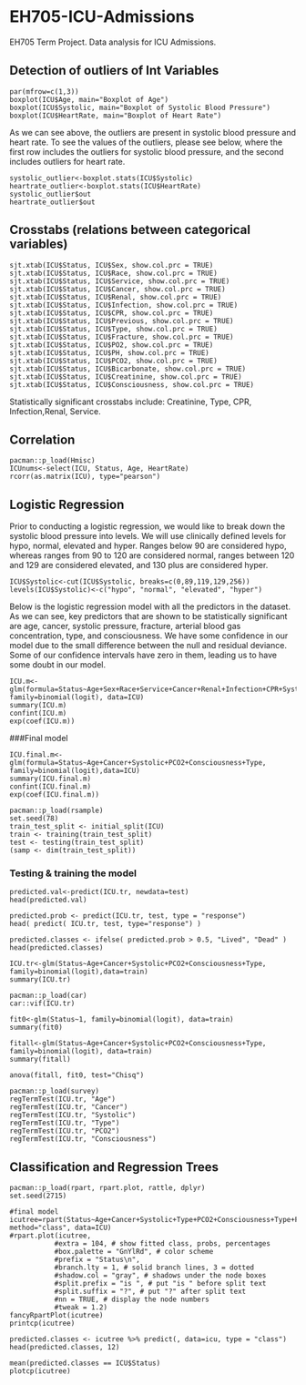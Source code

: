 # EH705-ICU-Admissions
EH705 Term Project. Data analysis for ICU Admissions.

## Detection of outliers of Int Variables 
```{r}
par(mfrow=c(1,3))
boxplot(ICU$Age, main="Boxplot of Age")
boxplot(ICU$Systolic, main="Boxplot of Systolic Blood Pressure")
boxplot(ICU$HeartRate, main="Boxplot of Heart Rate")
```
As we can see above, the outliers are present in systolic blood pressure and heart rate. To see the values of the outliers, please see below, where the first row includes the outliers for systolic blood pressure, and the second includes outliers for heart rate.
```{r}
systolic_outlier<-boxplot.stats(ICU$Systolic)
heartrate_outlier<-boxplot.stats(ICU$HeartRate)
systolic_outlier$out
heartrate_outlier$out
```


## Crosstabs (relations between categorical variables)
```{r}
sjt.xtab(ICU$Status, ICU$Sex, show.col.prc = TRUE)
sjt.xtab(ICU$Status, ICU$Race, show.col.prc = TRUE)
sjt.xtab(ICU$Status, ICU$Service, show.col.prc = TRUE)
sjt.xtab(ICU$Status, ICU$Cancer, show.col.prc = TRUE)
sjt.xtab(ICU$Status, ICU$Renal, show.col.prc = TRUE)
sjt.xtab(ICU$Status, ICU$Infection, show.col.prc = TRUE)
sjt.xtab(ICU$Status, ICU$CPR, show.col.prc = TRUE)
sjt.xtab(ICU$Status, ICU$Previous, show.col.prc = TRUE)
sjt.xtab(ICU$Status, ICU$Type, show.col.prc = TRUE)
sjt.xtab(ICU$Status, ICU$Fracture, show.col.prc = TRUE)
sjt.xtab(ICU$Status, ICU$PO2, show.col.prc = TRUE)
sjt.xtab(ICU$Status, ICU$PH, show.col.prc = TRUE)
sjt.xtab(ICU$Status, ICU$PCO2, show.col.prc = TRUE)
sjt.xtab(ICU$Status, ICU$Bicarbonate, show.col.prc = TRUE)
sjt.xtab(ICU$Status, ICU$Creatinine, show.col.prc = TRUE)
sjt.xtab(ICU$Status, ICU$Consciousness, show.col.prc = TRUE)
```
Statistically significant crosstabs include: Creatinine, Type, CPR, Infection,Renal, Service. 

## Correlation 
```{r}
pacman::p_load(Hmisc)
ICUnums<-select(ICU, Status, Age, HeartRate)
rcorr(as.matrix(ICU), type="pearson")
```
## Logistic Regression 
Prior to conducting a logistic regression, we would like to break down the systolic blood pressure into levels. We will use clinically defined levels for hypo, normal, elevated and hyper. Ranges below 90 are considered hypo, whereas ranges from 90 to 120 are considered normal, ranges between 120 and 129 are considered elevated, and 130 plus are considered hyper. 

```{r}
ICU$Systolic<-cut(ICU$Systolic, breaks=c(0,89,119,129,256))
levels(ICU$Systolic)<-c("hypo", "normal", "elevated", "hyper")
```

Below is the logistic regression model with all the predictors in the dataset.
As we can see, key predictors that are shown to be statistically significant are age, cancer, systolic pressure, fracture, arterial blood gas concentration, type, and consciousness. We have some confidence in our model due to the small difference between the null and residual deviance. Some of our confidence intervals have zero in them, leading us to have some doubt in our model. 
```{r}
ICU.m<-glm(formula=Status~Age+Sex+Race+Service+Cancer+Renal+Infection+CPR+Systolic+HeartRate+Previous+Type+Fracture+PO2+PH+PCO2+Bicarbonate+Creatinine+Consciousness, family=binomial(logit), data=ICU)
summary(ICU.m)
confint(ICU.m)
exp(coef(ICU.m))
```










###Final model 

```{r}
ICU.final.m<-glm(formula=Status~Age+Cancer+Systolic+PCO2+Consciousness+Type, family=binomial(logit),data=ICU)
summary(ICU.final.m)
confint(ICU.final.m)
exp(coef(ICU.final.m))
```

```{r}
pacman::p_load(rsample)
set.seed(78)
train_test_split <- initial_split(ICU)
train <- training(train_test_split)
test <- testing(train_test_split)
(samp <- dim(train_test_split))
```

### Testing & training the model 
```{r}
predicted.val<-predict(ICU.tr, newdata=test)
head(predicted.val)

predicted.prob <- predict(ICU.tr, test, type = "response")
head( predict( ICU.tr, test, type="response") )

predicted.classes <- ifelse( predicted.prob > 0.5, "Lived", "Dead" )
head(predicted.classes)
```


```{r}
ICU.tr<-glm(Status~Age+Cancer+Systolic+PCO2+Consciousness+Type, family=binomial(logit),data=train)
summary(ICU.tr)
```

```{r}
pacman::p_load(car)
car::vif(ICU.tr)
```

```{r}
fit0<-glm(Status~1, family=binomial(logit), data=train)
summary(fit0)
```
```{r}
fitall<-glm(Status~Age+Cancer+Systolic+PCO2+Consciousness+Type, family=binomial(logit), data=train)
summary(fitall)
```
```{r}
anova(fitall, fit0, test="Chisq")
```

```{r}
pacman::p_load(survey)
regTermTest(ICU.tr, "Age")
regTermTest(ICU.tr, "Cancer")
regTermTest(ICU.tr, "Systolic")
regTermTest(ICU.tr, "Type")
regTermTest(ICU.tr, "PCO2")
regTermTest(ICU.tr, "Consciousness")
```

## Classification and Regression Trees 
```{r}
pacman::p_load(rpart, rpart.plot, rattle, dplyr)
set.seed(2715)

#final model 
icutree=rpart(Status~Age+Cancer+Systolic+Type+PCO2+Consciousness+Type+Fracture+Sex+Race+Service+Renal+Infection+CPR+HeartRate+Previous+PO2+PH+Bicarbonate+Creatinine+Consciousness, method="class", data=ICU)
#rpart.plot(icutree,
           #extra = 104, # show fitted class, probs, percentages
           #box.palette = "GnYlRd", # color scheme
           #prefix = "Status\n",
           #branch.lty = 1, # solid branch lines, 3 = dotted
           #shadow.col = "gray", # shadows under the node boxes
           #split.prefix = "is ", # put "is " before split text
           #split.suffix = "?", # put "?" after split text
           #nn = TRUE, # display the node numbers
           #tweak = 1.2)
fancyRpartPlot(icutree)
printcp(icutree)

predicted.classes <- icutree %>% predict(, data=icu, type = "class")
head(predicted.classes, 12)

mean(predicted.classes == ICU$Status)
plotcp(icutree)

```
